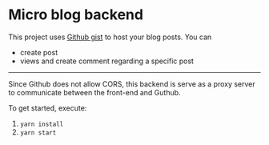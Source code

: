 # Micro blog backend

This project uses [Github gist](https://gist.github.com) to host your blog posts. You can
- create post
- views and create comment regarding a specific post
***

Since Github does not allow CORS, this backend is serve as a proxy server to communicate between the front-end and Guthub.

To get started, execute:
1. `yarn install`
2. `yarn start`

